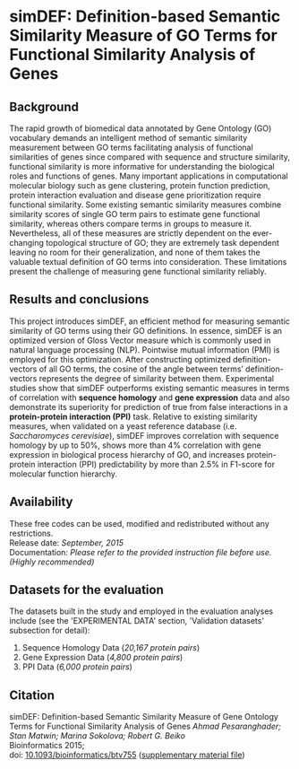 # simDEF: Definition-based Semantic Similarity Measure of GO Terms for Functional Similarity Analysis of Genes

## Background

The rapid growth of biomedical data annotated by Gene Ontology (GO) vocabulary demands an intelligent method of semantic similarity measurement between GO terms facilitating analysis of functional similarities of genes since compared with sequence and structure similarity, functional similarity is more informative for understanding the biological roles and functions of genes. Many important applications in computational molecular biology such as gene clustering, protein function prediction, protein interaction evaluation and disease gene prioritization require functional similarity. Some existing semantic similarity measures combine similarity scores of single GO term pairs to estimate gene functional similarity, whereas others compare terms in groups to measure it. Nevertheless, all of these measures are strictly dependent on the ever-changing topological structure of GO; they are extremely task dependent leaving no room for their generalization, and none of them takes the valuable textual definition of GO terms into consideration. These limitations present the challenge of measuring gene functional similarity reliably.

## Results and conclusions

This project introduces simDEF, an efficient method for measuring semantic similarity of GO terms using their GO definitions. In essence, simDEF is an optimized version of Gloss Vector measure which is commonly used in natural language processing (NLP). Pointwise mutual information (PMI) is employed for this optimization. After constructing optimized definition-vectors of all GO terms, the cosine of the angle between terms’ definition-vectors represents the degree of similarity between them. Experimental studies show that simDEF outperforms existing semantic measures in terms of correlation with **sequence homology** and **gene expression** data and also demonstrate its superiority for prediction of true from false interactions in a **protein-protein interaction (PPI)** task. Relative to existing similarity measures, when validated on a yeast reference database (i.e. _Saccharomyces cerevisiae_), simDEF improves correlation with sequence homology by up to 50%, shows more than 4% correlation with gene expression in biological process hierarchy of GO, and increases protein-protein interaction (PPI) predictability by more than 2.5% in F1-score for molecular function hierarchy.

## Availability

These free codes can be used, modified and redistributed without any restrictions.  
Release date: _September, 2015_  
Documentation: _Please refer to the provided instruction file before use. (Highly recommended)_

## Datasets for the evaluation

The datasets built in the study and employed in the evaluation analyses include (see the 'EXPERIMENTAL DATA' section, 'Validation datasets' subsection for detail):
1. Sequence Homology Data (_20,167 protein pairs_)
2. Gene Expression Data (_4,800 protein pairs_)
3. PPI Data (_6,000 protein pairs_)

## Citation

simDEF: Definition-based Semantic Similarity Measure of Gene Ontology Terms for Functional Similarity Analysis of Genes
_Ahmad Pesaranghader; Stan Matwin; Marina Sokolova; Robert G. Beiko_   
Bioinformatics 2015;   
doi: [10.1093/bioinformatics/btv755](https://doi.org/10.1093/bioinformatics/btv755)
([supplementary material file](https://oup.silverchair-cdn.com/oup/backfile/Content_public/Journal/bioinformatics/32/9/10.1093_bioinformatics_btv755/2/btv755_Supplementary_Data.zip?Expires=1506981985&Signature=BtLozF2hn3DrvSPP5EbzxDAQZvIbcKbGrQ-R2kcvCy-ArKMdCwXWbLgKwHD6MQ4AxZACoW1tD1~tFmTqT52AlZ~5-JnFd99dDi77jA0-LfldtjCoWfV0u2uNSpzul9SL0BXWPocw4cxfaX~FBFKyBsY7v6um1bRqItAlqk9d70kX5mA40Vl-RLqUz6yxBVXHNllTBnQr0l2BB23LsyXIrwLEkzc5kQQes1TzRUqzUOCM9QLY7ZEhs3tZbsWBfTZPrBFMGwP3G~V9nJOdSs4vgabg3RnxqV7r9pmC-KPCP-AWWBjHKmr9Razf1qzJhum0v4lkGwKMftTDfCXI56TeSQ__&Key-Pair-Id=APKAIUCZBIA4LVPAVW3Q))
